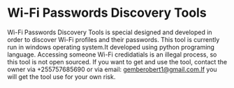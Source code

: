 # Wi-Fi Passwords Discovery Tools 
Wi-Fi Passwords Discovery Tools is special designed and developed in order to discover Wi-Fi profiles and their passwords. This tool is currently run in windows operating system.It developed using python programing language. Accessing someone Wi-Fi credidatials is an illegal process, so this tool is not open sourced. If you want to get and use the tool, contact the owner via +255757685690 or via email: gemberobert1@gmail.com.If you will get the tool use for your own risk.
